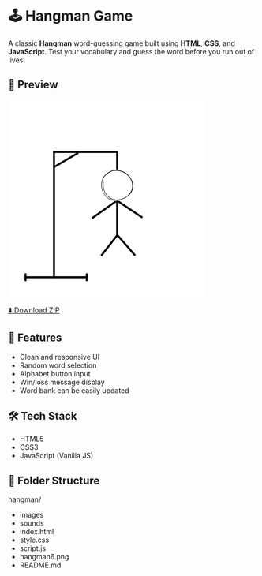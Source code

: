 # 🕹️ Hangman Game

A classic **Hangman** word-guessing game built using **HTML**, **CSS**, and **JavaScript**. Test your vocabulary and guess the word before you run out of lives!

## 📸 Preview

![Hangman Screenshot](hangman6.png)

[⬇️ Download ZIP](https://github.com/Somilgupta07/hangman-game/archive/refs/heads/main.zip)

## 🚀 Features

- Clean and responsive UI
- Random word selection
- Alphabet button input
- Win/loss message display
- Word bank can be easily updated

## 🛠️ Tech Stack

- HTML5
- CSS3
- JavaScript (Vanilla JS)

## 📂 Folder Structure

hangman/

- images
- sounds
- index.html
- style.css
- script.js
- hangman6.png
- README.md
